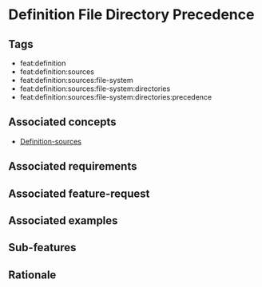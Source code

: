 # Definition File Directory Precedence

## Tags

- feat:definition
- feat:definition:sources
- feat:definition:sources:file-system
- feat:definition:sources:file-system:directories
- feat:definition:sources:file-system:directories:precedence

## Associated concepts

- [Definition-sources](../../../../../../concepts/definition/sources.md)

## Associated requirements

## Associated feature-request

## Associated examples

## Sub-features

## Rationale

 